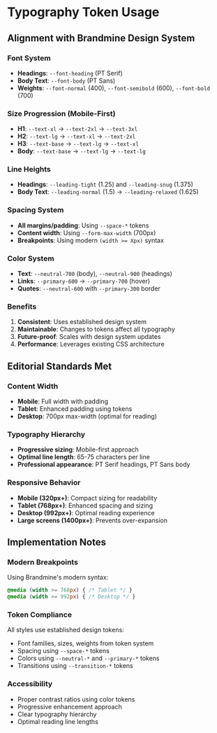 # Typography Token Usage

## Alignment with Brandmine Design System

### Font System
- **Headings**: `--font-heading` (PT Serif)
- **Body Text**: `--font-body` (PT Sans)
- **Weights**: `--font-normal` (400), `--font-semibold` (600), `--font-bold` (700)

### Size Progression (Mobile-First)
- **H1**: `--text-xl` → `--text-2xl` → `--text-3xl`
- **H2**: `--text-lg` → `--text-xl` → `--text-2xl`
- **H3**: `--text-base` → `--text-lg` → `--text-xl`
- **Body**: `--text-base` → `--text-lg` → `--text-lg`

### Line Heights
- **Headings**: `--leading-tight` (1.25) and `--leading-snug` (1.375)
- **Body Text**: `--leading-normal` (1.5) → `--leading-relaxed` (1.625)

### Spacing System
- **All margins/padding**: Using `--space-*` tokens
- **Content width**: Using `--form-max-width` (700px)
- **Breakpoints**: Using modern `(width >= Xpx)` syntax

### Color System
- **Text**: `--neutral-700` (body), `--neutral-900` (headings)
- **Links**: `--primary-600` → `--primary-700` (hover)
- **Quotes**: `--neutral-600` with `--primary-300` border

### Benefits
1. **Consistent**: Uses established design system
2. **Maintainable**: Changes to tokens affect all typography
3. **Future-proof**: Scales with design system updates
4. **Performance**: Leverages existing CSS architecture

## Editorial Standards Met

### Content Width
- **Mobile**: Full width with padding
- **Tablet**: Enhanced padding using tokens
- **Desktop**: 700px max-width (optimal for reading)

### Typography Hierarchy
- **Progressive sizing**: Mobile-first approach
- **Optimal line length**: 65-75 characters per line
- **Professional appearance**: PT Serif headings, PT Sans body

### Responsive Behavior
- **Mobile (320px+)**: Compact sizing for readability
- **Tablet (768px+)**: Enhanced spacing and sizing
- **Desktop (992px+)**: Optimal reading experience
- **Large screens (1400px+)**: Prevents over-expansion

## Implementation Notes

### Modern Breakpoints
Using Brandmine's modern syntax:
```css
@media (width >= 768px) { /* Tablet */ }
@media (width >= 992px) { /* Desktop */ }
```

### Token Compliance
All styles use established design tokens:
- Font families, sizes, weights from token system
- Spacing using `--space-*` tokens
- Colors using `--neutral-*` and `--primary-*` tokens
- Transitions using `--transition-*` tokens

### Accessibility
- Proper contrast ratios using color tokens
- Progressive enhancement approach
- Clear typography hierarchy
- Optimal reading line lengths